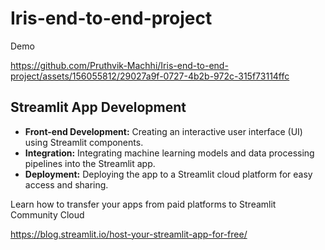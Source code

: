 # Iris-end-to-end-project

Demo

https://github.com/Pruthvik-Machhi/Iris-end-to-end-project/assets/156055812/29027a9f-0727-4b2b-972c-315f73114ffc


##  Streamlit App Development

- **Front-end Development:** Creating an interactive user interface (UI) using Streamlit components.
- **Integration:** Integrating machine learning models and data processing pipelines into the Streamlit app.
- **Deployment:** Deploying the app to a Streamlit cloud platform  for easy access and sharing.


Learn how to transfer your apps from paid platforms to Streamlit Community Cloud

https://blog.streamlit.io/host-your-streamlit-app-for-free/
